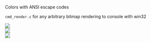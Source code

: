 Colors with ANSI escape codes  

```cmd_render.c``` for any arbitrary bitmap rendering to console with win32  

![](img/pong.png)  
![](img/snake.png)  
![](img/tetris.png)  

